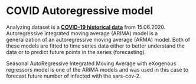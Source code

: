 # COVID Autoregressive model
Analyzing dataset is a **[COVID-19 historical data](https://www.ecdc.europa.eu/en/publications-data/download-todays-data-geographic-distribution-covid-19-cases-worldwide)** from 15.06.2020. 
Autoregressive integrated moving average (ARIMA) model is a generalization of an autoregressive moving average (ARMA) model. Both of these models are fitted to time series data either to better understand the data or to predict future points in the series (forecasting).

Seasonal AutoRegressive Integrated Moving Average with eXogenous regressors model is one of the ARIMA models and was used in this case to forecast future number of infected with the sars-cov-2.
